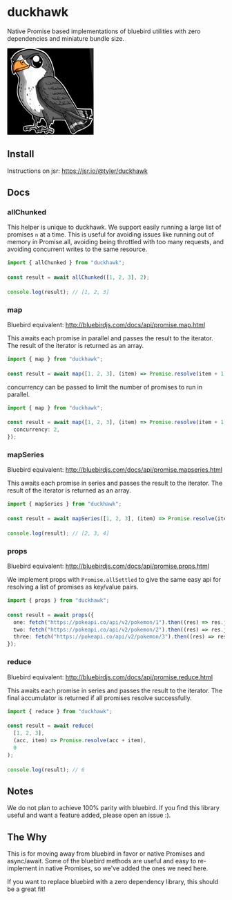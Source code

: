 # duckhawk

Native Promise based implementations of bluebird utilities with zero dependencies and miniature bundle size.

<img src="https://raw.githubusercontent.com/tylersayshi/duckhawk/main/img/falcon.png" alt="Duckie the hawk" width="200" height="200" />

## Install

Instructions on jsr: https://jsr.io/@tyler/duckhawk

## Docs

### allChunked

This helper is unique to duckhawk. We support easily running a large list of promises `n` at a time. This is useful for avoiding issues like running out of memory in Promise.all, avoiding being throttled with too many requests, and avoiding concurrent writes to the same resource.

```ts
import { allChunked } from "duckhawk";

const result = await allChunked([1, 2, 3], 2);

console.log(result); // [1, 2, 3]
```

### map

Bluebird equivalent: http://bluebirdjs.com/docs/api/promise.map.html

This awaits each promise in parallel and passes the result to the iterator. The result of the iterator is
returned as an array.

```ts
import { map } from "duckhawk";

const result = await map([1, 2, 3], (item) => Promise.resolve(item + 1));
```

concurrency can be passed to limit the number of promises to run in parallel.

```ts
import { map } from "duckhawk";

const result = await map([1, 2, 3], (item) => Promise.resolve(item + 1), {
  concurrency: 2,
});
```

### mapSeries

Bluebird equivalent: http://bluebirdjs.com/docs/api/promise.mapseries.html

This awaits each promise in series and passes the result to the iterator. The result of the iterator is
returned as an array.

```ts
import { mapSeries } from "duckhawk";

const result = await mapSeries([1, 2, 3], (item) => Promise.resolve(item + 1));

console.log(result); // [2, 3, 4]
```

### props

Bluebird equivalent: http://bluebirdjs.com/docs/api/promise.props.html

We implement props with `Promise.allSettled` to give the same easy api for resolving a list of promises
as key/value pairs.

```ts
import { props } from "duckhawk";

const result = await props({
  one: fetch("https://pokeapi.co/api/v2/pokemon/1").then((res) => res.json()),
  two: fetch("https://pokeapi.co/api/v2/pokemon/2").then((res) => res.json()),
  three: fetch("https://pokeapi.co/api/v2/pokemon/3").then((res) => res.json()),
});
```

### reduce

Bluebird equivalent: http://bluebirdjs.com/docs/api/promise.reduce.html

This awaits each promise in series and passes the result to the iterator. The final accumulator is returned if all promises resolve successfully.

```ts
import { reduce } from "duckhawk";

const result = await reduce(
  [1, 2, 3],
  (acc, item) => Promise.resolve(acc + item),
  0
);

console.log(result); // 6
```

## Notes

We do not plan to achieve 100% parity with bluebird. If you find this library useful and want a feature added, please open an issue :).

## The Why

This is for moving away from bluebird in favor or native Promises and async/await. Some of the bluebird methods are useful and easy to re-implement in native Promises, so we've added the ones we need here.

If you want to replace bluebird with a zero dependency library, this should be a great fit!
